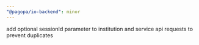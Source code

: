 ```yaml
---
"@pagopa/io-backend": minor
---
```


add optional sessionId parameter to institution and service api requests to prevent duplicates